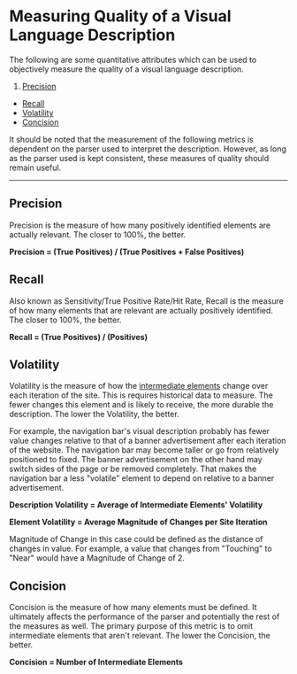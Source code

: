 # Measuring Quality of a Visual Language Description #

The following are some quantitative attributes which can be used to objectively measure the quality of a visual language description.

1. [Precision](#precision)
* [Recall](#recall)
* [Volatility](#volatility)
* [Concision](#concision)

It should be noted that the measurement of the following metrics is dependent on the parser used to interpret the description. However, as long as the parser used is kept consistent, these measures of quality should remain useful.

---

## Precision

Precision is the measure of how many positively identified elements are actually relevant. The closer to 100%, the better.

**Precision = (True Positives) / (True Positives + False Positives)**

## Recall

Also known as Sensitivity/True Positive Rate/Hit Rate, Recall is the measure of how many elements that are relevant are actually positively identified. The closer to 100%, the better.

**Recall = (True Positives) / (Positives)**

## Volatility

Volatility is the measure of how the [intermediate elements](language-spec.md#terminology) change over each iteration of the site. This is requires historical data to measure. The fewer changes this element and is likely to receive, the more durable the description. The lower the Volatility, the better.

For example, the navigation bar's visual description probably has fewer value changes relative to that of a banner advertisement after each iteration of the website. The navigation bar may become taller or go from relatively positioned to fixed. The banner advertisement on the other hand may switch sides of the page or be removed completely. That makes the navigation bar a less "volatile" element to depend on relative to a banner advertisement.

**Description Volatility = Average of Intermediate Elements' Volatility**

**Element Volatility = Average Magnitude of Changes per Site Iteration**

Magnitude of Change in this case could be defined as the distance of changes in value. For example, a value that changes from "Touching" to "Near" would have a Magnitude of Change of 2.


## Concision

Concision is the measure of how many elements must be defined. It ultimately affects the performance of the parser and potentially the rest of the measures as well. The primary purpose of this metric is to omit intermediate elements that aren't relevant. The lower the Concision, the better.

**Concision = Number of Intermediate Elements**
